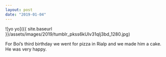 ```yaml
---
layout: post
date: "2019-01-04"
---
```


![yo yo]({{ site.baseurl }}/assets/images/2019/tumblr_pkss6kUIv31qlj3bd_1280.jpg)

For Boí’s third birthday we went for pizza in Rialp and we made him a cake. He was very happy.
